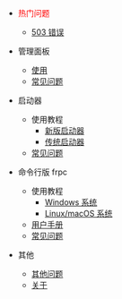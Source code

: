 + <font color="red">热门问题</font>
  - [503 错误](/faq#_503-错误)

+ 管理面板
  - [使用](/panel/use)
  - [常见问题](/panel/faq)

+ 启动器
  - 使用教程
    * [新版启动器](/launcher/use_wpf)
    * [传统启动器](/launcher/use_legacy)
  - [常见问题](/launcher/faq)

+ 命令行版 frpc
  - 使用教程
    * [Windows 系统](/frpc/use_windows)
    * [Linux/macOS 系统](/frpc/use_unix)
  - [用户手册](/frpc/manual)
  - [常见问题](/frpc/faq)

+ 其他
  - [其他问题](/faq)
  - [关于](/about)

